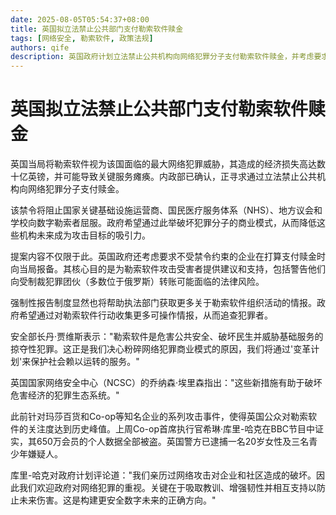 ```yaml
---
date: 2025-08-05T05:54:37+08:00
title: 英国拟立法禁止公共部门支付勒索软件赎金
tags: [网络安全, 勒索软件, 政策法规]
authors: qife
description: 英国政府计划立法禁止公共机构向网络犯罪分子支付勒索软件赎金，并考虑要求企业上报支付意向，旨在打击网络犯罪商业模式并保护关键基础设施免受攻击。
---
```


# 英国拟立法禁止公共部门支付勒索软件赎金

英国当局将勒索软件视为该国面临的最大网络犯罪威胁，其造成的经济损失高达数十亿英镑，并可能导致关键服务瘫痪。内政部已确认，正寻求通过立法禁止公共机构向网络犯罪分子支付赎金。

该禁令将阻止国家关键基础设施运营商、国民医疗服务体系（NHS）、地方议会和学校向数字勒索者屈服。政府希望通过此举破坏犯罪分子的商业模式，从而降低这些机构未来成为攻击目标的吸引力。

提案内容不仅限于此。英国政府还考虑要求不受禁令约束的企业在打算支付赎金时向当局报备。其核心目的是为勒索软件攻击受害者提供建议和支持，包括警告他们向受制裁犯罪团伙（多数位于俄罗斯）转账可能面临的法律风险。

强制性报告制度显然也将帮助执法部门获取更多关于勒索软件组织活动的情报。政府希望通过对勒索软件行动收集更多可操作情报，从而追查犯罪者。

安全部长丹·贾维斯表示："勒索软件是危害公共安全、破坏民生并威胁基础服务的掠夺性犯罪。这正是我们决心粉碎网络犯罪商业模式的原因，我们将通过'变革计划'来保护社会赖以运转的服务。"

英国国家网络安全中心（NCSC）的乔纳森·埃里森指出："这些新措施有助于破坏危害经济的犯罪生态系统。"

此前针对玛莎百货和Co-op等知名企业的系列攻击事件，使得英国公众对勒索软件的关注度达到历史峰值。上周Co-op首席执行官希琳·库里-哈克在BBC节目中证实，其650万会员的个人数据全部被盗。英国警方已逮捕一名20岁女性及三名青少年嫌疑人。

库里-哈克对政府计划评论道："我们亲历过网络攻击对企业和社区造成的破坏。因此我们欢迎政府对网络犯罪的重视。关键在于吸取教训、增强韧性并相互支持以防止未来伤害。这是构建更安全数字未来的正确方向。"
